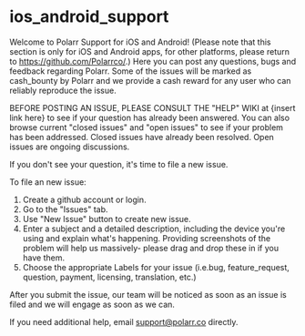 # ios_android_support
Welcome to Polarr Support for iOS and Android! (Please note that this section is only for iOS and Android apps, for other platforms, please return to https://github.com/Polarrco/.) Here you can post any questions, bugs and feedback regarding Polarr. Some of the issues will be marked as cash_bounty by Polarr and we provide a cash reward for any user who can reliably reproduce the issue.

BEFORE POSTING AN ISSUE, PLEASE CONSULT THE "HELP" WIKI at {insert link here} to see if your question has already been answered. You can also browse current "closed issues" and "open issues" to see if your problem has been addressed. Closed issues have already been resolved. Open issues are ongoing discussions.

If you don't see your question, it's time to file a new issue.

To file an new issue:

1. Create a github account or login.
2. Go to the "Issues" tab.
3. Use "New Issue" button to create new issue. 
4. Enter a subject and a detailed description, including the device you're using and explain what's happening. Providing screenshots of the problem will help us massively- please drag and drop these in if you have them.
5. Choose the appropriate Labels for your issue (i.e.bug, feature_request, question, payment, licensing, translation, etc.)

After you submit the issue, our team will be noticed as soon as an issue is filed and we will engage as soon as we can. 

If you need additional help, email support@polarr.co directly.

